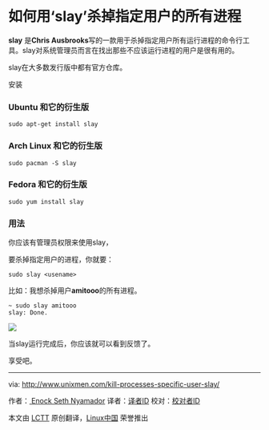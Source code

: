 如何用‘slay’杀掉指定用户的所有进程
================================================================================
**slay** 是**Chris Ausbrooks**写的一款用于杀掉指定用户所有运行进程的命令行工具。slay对系统管理员而言在找出那些不应该运行进程的用户是很有用的。

slay在大多数发行版中都有官方仓库。

安装

### Ubuntu 和它的衍生版 ###

    sudo apt-get install slay

### Arch Linux 和它的衍生版 ###

    sudo pacman -S slay

### Fedora 和它的衍生版 ###

    sudo yum install slay

### 用法 ###

你应该有管理员权限来使用slay，

要杀掉指定用户的进程，你就要：

    sudo slay <usename>

比如：我想杀掉用户**amitooo**的所有进程。

    ~ sudo slay amitooo
    slay: Done.

![](http://180016988.r.cdn77.net/wp-content/uploads/2015/01/slay-amitoo-kpenee.png)

当slay运行完成后，你应该就可以看到反馈了。

享受吧。

--------------------------------------------------------------------------------

via: http://www.unixmen.com/kill-processes-specific-user-slay/

作者：[ Enock Seth Nyamador][a]
译者：[译者ID](https://github.com/译者ID)
校对：[校对者ID](https://github.com/校对者ID)

本文由 [LCTT](https://github.com/LCTT/TranslateProject) 原创翻译，[Linux中国](http://linux.cn/) 荣誉推出

[a]:http://www.unixmen.com/author/seth/